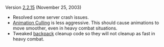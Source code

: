Version [2.2.15](2.2.15.md) (November 25, 2003)

- Resolved some server crash issues.
- [Animation Culling](../terminology/Animation_Culling.md) is less aggressive.
  This should cause animations to move smoother, even in heavy combat
  situations.
- Tweaked [backpack](../terminology/Backpack.md) cleanup code so they will not
  cleanup as fast in heavy combat.
